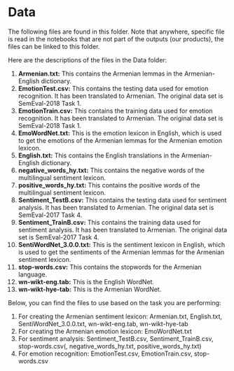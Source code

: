 # Data
The following files are found in this folder. Note that anywhere, specific file is read in the notebooks that are not part of the outputs (our products),
the files can be linked to this folder.

Here are the descriptions of the files in the Data folder:
1. **Armenian.txt:** This contains the Armenian lemmas in the Armenian-English dictionary.
2. **EmotionTest.csv:** This contains the testing data used for emotion recognition. It has been translated to Armenian. The original data set is SemEval-2018 Task 1.
3. **EmotionTrain.csv:** This contains the training data used for emotion recognition. It has been translated to Armenian. The original data set is SemEval-2018 Task 1.
4. **EmoWordNet.txt:** This is the emotion lexicon in English, which is used to get the emotions of the Armenian lemmas for the Armenian emotion lexicon.
5. **English.txt:** This contains the English translations in the Armenian-English dictionary.
6. **negative_words_hy.txt:** This contains the negative words of the multilingual sentiment lexicon.
7. **positive_words_hy.txt:** This contains the positive words of the multilingual sentiment lexicon.
8. **Sentiment_TestB.csv:** This contains the testing data used for sentiment analysis. It has been translated to Armenian. The original data set is SemEval-2017 Task 4.
9. **Sentiment_TrainB.csv:** This contains the training data used for sentiment analysis. It has been translated to Armenian. The original data set is SemEval-2017 Task 4.
10. **SentiWordNet_3.0.0.txt:** This is the sentiment lexicon in English, which is used to get the sentiments of the Armenian lemmas for the Armenian sentiment lexicon.
11. **stop-words.csv:** This contains the stopwords for the Armenian language.
12. **wn-wikt-eng.tab:** This is the English WordNet.
13. **wn-wikt-hye-tab:** This is the Armenian WordNet.

Below, you can find the files to use based on the task you are performing:
1. For creating the Armenian sentiment lexicon: Armenian.txt, English.txt, SentiWordNet_3.0.0.txt, wn-wikt-eng.tab, wn-wikt-hye-tab
2. For creating the Armenian emotion lexicon: EmoWordNet.txt
3. For sentiment analysis: Sentiment_TestB.csv, Sentiment_TrainB.csv, stop-words.csv(, negative_words_hy.txt, positive_words_hy.txt)
4. For emotion recognition: EmotionTest.csv, EmotionTrain.csv, stop-words.csv
